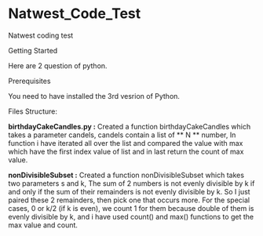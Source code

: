 # Natwest_Code_Test
Natwest coding test

Getting Started

Here are 2 question of python.

Prerequisites

You need to have installed the 3rd vesrion of Python.

Files Structure:

**birthdayCakeCandles.py :**
Created a function birthdayCakeCandles which takes a parameter candels, candels contain a list of ** N ** number,  In function i have iterated all over the list and compared the value with max which have the first index value of list and in last return the count of max value.

**nonDivisibleSubset :**
Created a function nonDivisibleSubset which takes two parameters s and k, The sum of 2 numbers is not evenly divisible by k if and only if the sum of their remainders is not evenly divisible by k. So I just  paired these 2 remainders, then pick one that occurs more. For the special cases, 0 or k/2 (if k is even), we count 1 for them because double of them is evenly divisible by k, and i have used count() and max() functions to get the max value and count.
